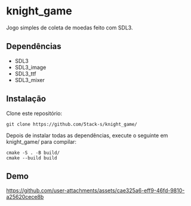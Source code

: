 # knight_game

Jogo simples de coleta de moedas feito com SDL3.

## Dependências
* SDL3
* SDL3_image
* SDL3_ttf
* SDL3_mixer

## Instalação

Clone este repositório:

```
git clone https://github.com/5tack-s/knight_game/
```

Depois de instalar todas as dependências, execute o seguinte em knight_game/ para compilar:
```
cmake -S . -B build/
cmake --build build
```

## Demo
https://github.com/user-attachments/assets/cae325a6-eff9-46fd-9810-a25620cece8b
